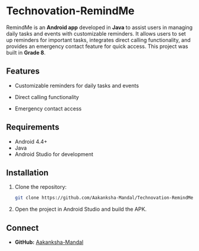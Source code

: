 # Technovation-RemindMe

RemindMe is an **Android app** developed in **Java** to assist users in managing daily tasks and events with customizable reminders. It allows users to set up reminders for important tasks, integrates direct calling functionality, and provides an emergency contact feature for quick access. This project was built in **Grade 8**.

## Features
- Customizable reminders for daily tasks and events
  
- Direct calling functionality
  
- Emergency contact access

## Requirements
- Android 4.4+
- Java
- Android Studio for development

## Installation
1. Clone the repository:
   ```bash
   git clone https://github.com/Aakanksha-Mandal/Technovation-RemindMe.git
   ```
2. 	Open the project in Android Studio and build the APK.

## Connect
- **GitHub:** [Aakanksha-Mandal](https://github.com/Aakanksha-Mandal)
